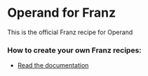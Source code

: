 # Operand for Franz
This is the official Franz recipe for Operand

### How to create your own Franz recipes:
* [Read the documentation](https://github.com/meetfranz/plugins)

